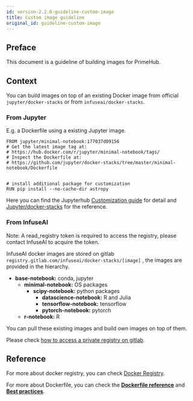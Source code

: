 ```yaml
---
id: version-2.2.0-guideline-custom-image
title: Custom image guideline
original_id: guideline-custom-image
---
```


## Preface

This document is a guideline of building images for PrimeHub.

## Context

You can build images on top of an existing Docker image from official `jupyter/docker-stacks` or from `infuseai/docker-stacks`.

### From Jupyter

E.g. a Dockerfile using a existing Jupyter image.

    FROM jupyter/minimal-notebook:177037d09156
    # Get the latest image tag at:
    # https://hub.docker.com/r/jupyter/minimal-notebook/tags/
    # Inspect the Dockerfile at:
    # https://github.com/jupyter/docker-stacks/tree/master/minimal-notebook/Dockerfile
    
    
    # install additional package for customization
    RUN pip install --no-cache-dir astropy

Here you can find the Jupyterhub [Customization guide](https://zero-to-jupyterhub.readthedocs.io/en/latest/customizing/user-environment.html#customize-an-existing-docker-image) for detail and [Jupyter/docker-stacks](https://github.com/jupyter/docker-stacks) for the reference.

### From InfuseAI

Note: A read_registry token is required to access the registry, please contact InfuseAI to acquire the token.

InfuseAI docker images are stored on gitlab `registry.gitlab.com/infuseai/docker-stacks/[image]` , the images are provided in the hierarchy.

- **base-notebook:** conda, jupyter
    - **minimal-notebook:** OS packages
        - **scipy-notebook:** python packages
            - **datascience-notebook:** R and Julia
            - **tensorflow-notebook:** tensorflow
            - **pytorch-notebook:** pytorch
    - **r-notebook:** R

You can pull these existing images and build own images on top of them.

Please check [how to access a private registry on gitlab](https://docs.gitlab.com/ee/user/packages/container_registry/#using-with-private-projects).

## Reference

For more about docker registry, you can check [Docker Registry](https://docs.docker.com/registry/introduction/).

For more about Dockerfile, you can check the [**Dockerfile reference**](https://docs.docker.com/engine/reference/builder/) and [**Best practices**](https://docs.docker.com/develop/develop-images/dockerfile_best-practices/).
